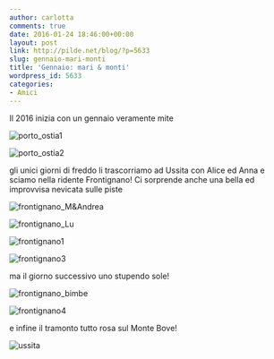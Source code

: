 ```yaml
---
author: carlotta
comments: true
date: 2016-01-24 18:46:00+00:00
layout: post
link: http://pilde.net/blog/?p=5633
slug: gennaio-mari-monti
title: 'Gennaio: mari & monti'
wordpress_id: 5633
categories:
- Amici
---
```


Il 2016 inizia con un gennaio veramente mite

![porto_ostia1]({{baseurl}}/uploads/2016/03/porto_ostia1.jpg)


 ![porto_ostia2]({{baseurl}}/uploads/2016/03/porto_ostia2.jpg)


gli unici giorni di freddo li trascorriamo ad Ussita con Alice ed Anna e sciamo nella ridente Frontignano! Ci sorprende anche una bella ed improvvisa nevicata sulle piste

![frontignano_M&Andrea]({{baseurl}}/uploads/2016/03/frontignano_MAndrea.png)


 ![frontignano_Lu]({{baseurl}}/uploads/2016/03/frontignano_Lu.png)


 ![frontignano1]({{baseurl}}/uploads/2016/03/frontignano1.png)


 ![frontignano3]({{baseurl}}/uploads/2016/03/frontignano3.png)




ma il giorno successivo uno stupendo sole!

![frontignano_bimbe]({{baseurl}}/uploads/2016/03/frontignano_bimbe.png)


 ![frontignano4]({{baseurl}}/uploads/2016/03/frontignano4.png)


e infine il tramonto tutto rosa sul Monte Bove!

![ussita]({{baseurl}}/uploads/2016/03/ussita.png)



